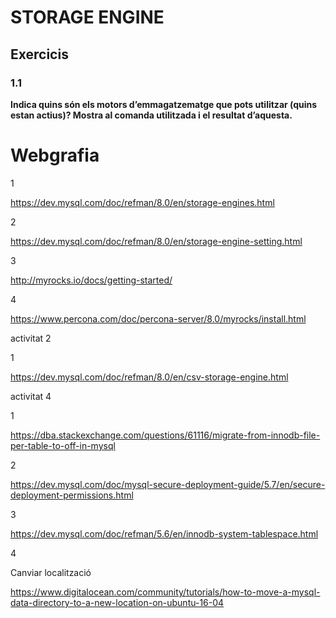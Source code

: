 # STORAGE ENGINE

## Exercicis

### 1.1

**Indica quins són els motors d’emmagatzematge que pots utilitzar (quins estan actius)? Mostra al comanda utilitzada i el resultat d’aquesta.**



# Webgrafia

1

https://dev.mysql.com/doc/refman/8.0/en/storage-engines.html

2

https://dev.mysql.com/doc/refman/8.0/en/storage-engine-setting.html

3

http://myrocks.io/docs/getting-started/

4

https://www.percona.com/doc/percona-server/8.0/myrocks/install.html

activitat 2

1

https://dev.mysql.com/doc/refman/8.0/en/csv-storage-engine.html

activitat 4

1

https://dba.stackexchange.com/questions/61116/migrate-from-innodb-file-per-table-to-off-in-mysql

2

https://dev.mysql.com/doc/mysql-secure-deployment-guide/5.7/en/secure-deployment-permissions.html

3

https://dev.mysql.com/doc/refman/5.6/en/innodb-system-tablespace.html

4

Canviar localització

https://www.digitalocean.com/community/tutorials/how-to-move-a-mysql-data-directory-to-a-new-location-on-ubuntu-16-04

